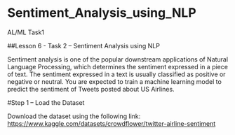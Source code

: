 # Sentiment_Analysis_using_NLP
AL/ML Task1

##Lesson 6 - Task 2 – Sentiment Analysis using NLP


Sentiment analysis is one of the popular downstream applications of Natural Language Processing, which determines the sentiment expressed in a piece of text. The sentiment expressed in a text is usually classified as positive or negative or neutral. You are expected to train a machine learning model to predict the sentiment of Tweets posted about US Airlines.  


#Step 1 – Load the Dataset

Download the dataset using the following link:
https://www.kaggle.com/datasets/crowdflower/twitter-airline-sentiment


